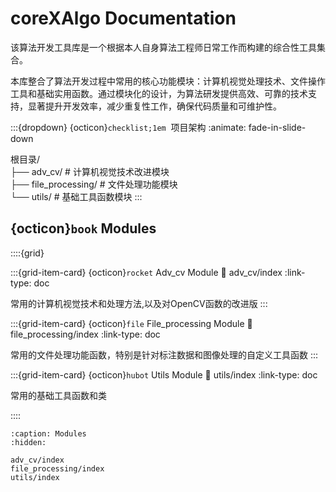 # coreXAlgo Documentation  

该算法开发工具库是一个根据本人自身算法工程师日常工作而构建的综合性工具集合。

本库整合了算法开发过程中常用的核心功能模块：计算机视觉处理技术、文件操作工具和基础实用函数。通过模块化的设计，为算法研发提供高效、可靠的技术支持，显著提升开发效率，减少重复性工作，确保代码质量和可维护性。

:::{dropdown} {octicon}`checklist;1em`&nbsp; 项目架构
:animate: fade-in-slide-down

根目录/  
├── adv_cv/ # 计算机视觉技术改进模块  
├── file_processing/ # 文件处理功能模块  
└── utils/ # 基础工具函数模块
:::

## {octicon}`book` Modules 

::::{grid}

:::{grid-item-card} {octicon}`rocket` Adv_cv Module
:link: adv_cv/index
:link-type: doc

常用的计算机视觉技术和处理方法,以及对OpenCV函数的改进版
:::

:::{grid-item-card} {octicon}`file` File_processing Module
:link: file_processing/index
:link-type: doc

常用的文件处理功能函数，特别是针对标注数据和图像处理的自定义工具函数
:::

:::{grid-item-card} {octicon}`hubot` Utils Module
:link: utils/index
:link-type: doc

常用的基础工具函数和类

::::

```{toctree}
:caption: Modules
:hidden:

adv_cv/index
file_processing/index
utils/index
```